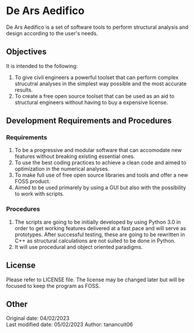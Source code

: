 # **De Ars Aedifico**

De Ars Aedifico is a set of software tools to perform structural analysis and design according to the user's needs.

## Objectives

It is intended to the following:

1. To give civil engineers a powerful toolset that can perform complex strucutral analyses in the simplest way possible and the most accurate results.
2. To create a free open source toolset that can be used as an aid to structural engineers without having to buy a expensive license. 

## Development Requirements and Procedures

### Requirements

1. To be a progressive and modular software that can accomodate new features without breaking existing essential ones.
2. To use the best coding practices to achieve a clean code and aimed to optimization in the numerical analyses.
3. To make full use of free open source libraries and tools and offer a new FOSS product.
4. Aimed to be used primarely by using a GUI but also with the possibility to work with scripts.

### Procedures

1. The scripts are going to be initially developed by using Python 3.0 in order to get working features delivered at a fast pace and will serve as prototypes. After successful testing, these are going to be rewritten in C++ as structural calculations are not suited to be done in Python.
2. It will use procedural and object oriented paradigms.

## License

Please refer to LICENSE file. The license may be changed later but will be focused to keep the program as FOSS. 

## Other

Original date: 04/02/2023 \
Last modified date: 05/02/2023
Author: tanancuit06
